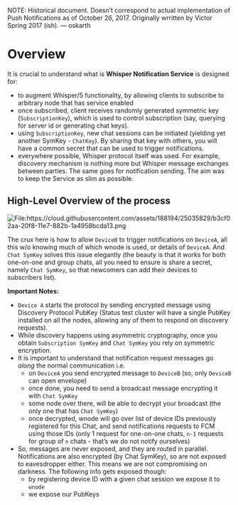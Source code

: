 NOTE: Historical document. Doesn’t correspond to actual implementation
of Push Notifications as of October 26, 2017. Originally wrritten by
Victor Spring 2017 (ish). — oskarth

# Overview

It is crucial to understand what is **Whisper Notification Service** is
designed for:

  - to augment Whisper/5 functionality, by allowing clients to subscribe
    to arbitrary node that has service enabled
  - once subscribed, client receives randomly generated symmetric key
    (`SubscriptionKey`), which is used to control subscription (say,
    querying for server id or generating chat keys).
  - using `SubscriptionKey`, new chat sessions can be initiated
    (yielding yet another SymKey - `ChatKey`). By sharing that key with
    others, you will have a common secret that can be used to trigger
    notifications.
  - everywhere possible, Whisper protocol itself was used. For example,
    discovery mechanism is nothing more but Whisper message exchanges
    between parties. The same goes for notification sending. The aim was
    to keep the Service as slim as
possible.

## High-Level Overview of the process

![<File:https://cloud.githubusercontent.com/assets/188194/25035829/b3cf02aa-20f8-11e7-882b-1a4958bcda13.png>](https:/cloud.githubusercontent.com/assets/188194/25035829/b3cf02aa-20f8-11e7-882b-1a4958bcda13.png
"File:https://cloud.githubusercontent.com/assets/188194/25035829/b3cf02aa-20f8-11e7-882b-1a4958bcda13.png")

The crux here is how to allow `DeviceB` to trigger notifications on
`DeviceA`, all this w/o knowing much of which wnode is used, or details
of `DeviceA`. And `Chat SymKey` solves this issue elegantly (the beauty
is that it works for both one-on-one and group chats, all you need to
ensure is share a secret, namely `Chat SymKey`, so that newcomers can
add their devices to subscribers list).

**Important Notes:**

  - `Device A` starts the protocol by sending encrypted message using
    Discovery Protocol PubKey (Status test cluster will have a single
    PubKey installed on all the nodes, allowing any of them to respond
    on discovery requests).
  - While discovery happens using asymmetric cryptography, once you
    obtain `Subscription SymKey` and `Chat SymKey` you rely on symmetric
    encryption.
  - It is important to understand that notification request messages go
    *along* the normal communication i.e.
      - on `DeviceA` you send encrypted message to `DeviceB` (so, only
        `DeviceB` can open envelope)
      - once done, you need to send a broadcast message encrypting it
        with `Chat SymKey`
      - some node over there, will be able to decrypt your broadcast
        (the only one that has `Chat SymKey`)
      - once decrypted, wnode will go over list of device IDs previously
        registered for this Chat, and send notifications requests to FCM
        using those IDs (only 1 request for one-on-one chats, `n-1`
        requests for group of `n` chats - that’s we do not notify
        ourselves)
  - So, messages are never exposed, and they are routed in parallel.
    Notifications are also encrypted (by Chat SymKey), so are not
    exposed to eavesdropper either. This means we are not compromising
    on darkness. The following info gets exposed though:
      - by registering device ID with a given chat session we expose it
        to `wnode`
      - we expose our PubKeys